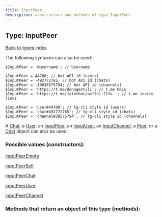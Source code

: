 ```yaml
---
title: InputPeer
description: constructors and methods of type InputPeer
---
```

## Type: InputPeer  
[Back to types index](index.md)



The following syntaxes can also be used:

```
$InputPeer = '@username'; // Username

$InputPeer = 44700; // bot API id (users)
$InputPeer = -492772765; // bot API id (chats)
$InputPeer = -10038575794; // bot API id (channels)
$InputPeer = 'https://t.me/danogentili'; // t.me URLs
$InputPeer = 'https://t.me/joinchat/asfln1-21fa_'; // t.me invite links

$InputPeer = 'user#44700'; // tg-cli style id (users)
$InputPeer = 'chat#492772765'; // tg-cli style id (chats)
$InputPeer = 'channel#38575794'; // tg-cli style id (channels)
```

A [Chat](Chat.md), a [User](User.md), an [InputPeer](InputPeer.md), an [InputUser](InputUser.md), an [InputChannel](InputChannel.md), a [Peer](Peer.md), or a [Chat](Chat.md) object can also be used.


### Possible values (constructors):

[inputPeerEmpty](../constructors/inputPeerEmpty.md)  

[inputPeerSelf](../constructors/inputPeerSelf.md)  

[inputPeerChat](../constructors/inputPeerChat.md)  

[inputPeerUser](../constructors/inputPeerUser.md)  

[inputPeerChannel](../constructors/inputPeerChannel.md)  



### Methods that return an object of this type (methods):



